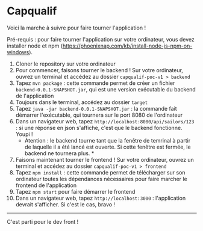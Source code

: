 # Capqualif

Voici la marche à suivre pour faire tourner l'application !

Pré-requis : pour faire tourner l'application sur votre ordinateur, vous devez installer node et npm (https://phoenixnap.com/kb/install-node-js-npm-on-windows).

1) Cloner le repository sur votre ordinateur
2) Pour commencer, faisons tourner le backend ! Sur votre ordinateur, ouvrez un terminal et accédez au dossier `capqualif-poc-v1 > backend`
3) Tapez `mvn package` : cette commande permet de créer un fichier `backend-0.0.1-SNAPSHOT.jar`, qui est une version exécutable du backend de l'application
4) Toujours dans le terminal, accédez au dossier `target`
5) Tapez `java -jar backend-0.0.1-SNAPSHOT.jar` : la commande fait démarrer l'exécutable, qui tournera sur le port 8080 de l'ordinateur
6) Dans un navigateur web, tapez `http://localhost:8080/api/sailors/123` : si une réponse en json s'affiche, c'est que le backend fonctionne. Youpi !
   * Atention : le backend tourne tant que la fenêtre de temrinal à partir de laquelle il a été lancé est ouverte. Si cette fenêtre est fermée, le backend ne tournera plus. *
7) Faisons maintenant tourner le frontend ! Sur votre ordinateur, ouvrez un terminal et accédez au dossier `capqualif-poc-v1 > frontend`
8) Tapez `npm install` : cette commande permet de télécharger sur son ordinateur toutes les dépendances nécessaires pour faire marcher le frontend de l'application
9) Tapez `npm start` pour faire démarrer le frontend
10) Dans un navigateur web, tapez `http://localhost:3000` : l'application devrait s'afficher. Si c'est le cas, bravo !


----
C'est parti pour le dev front !
